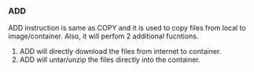 ### ADD

ADD instruction is same as COPY and it is used to copy files from local to image/container. Also, it will perfom 2 additional fucntions.

1. ADD will directly download the files from internet to container.
2. ADD will untar/unzip the files directly into the container.